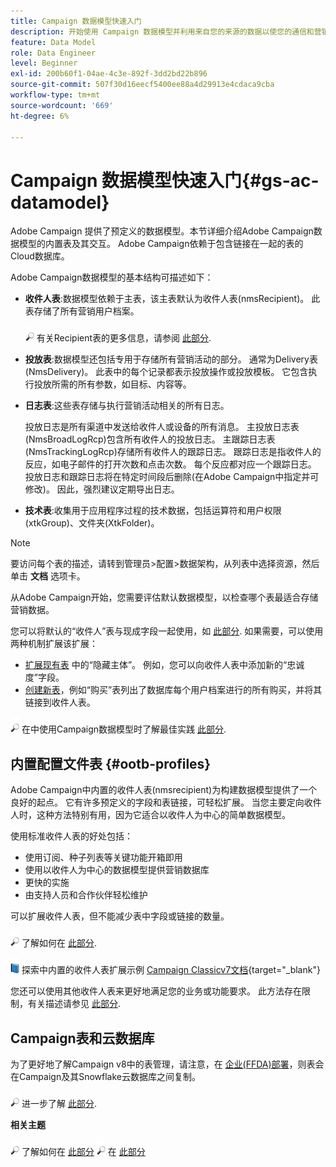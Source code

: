 ```yaml
---
title: Campaign 数据模型快速入门
description: 开始使用 Campaign 数据模型并利用来自您的来源的数据以使您的通信和营销输出受益。
feature: Data Model
role: Data Engineer
level: Beginner
exl-id: 200b60f1-04ae-4c3e-892f-3dd2bd22b896
source-git-commit: 507f30d16eecf5400ee88a4d29913e4cdaca9cba
workflow-type: tm+mt
source-wordcount: '669'
ht-degree: 6%

---
```


# Campaign 数据模型快速入门{#gs-ac-datamodel}

Adobe Campaign 提供了预定义的数据模型。本节详细介绍Adobe Campaign数据模型的内置表及其交互。 Adobe Campaign依赖于包含链接在一起的表的Cloud数据库。

Adobe Campaign数据模型的基本结构可描述如下：

* **收件人表**:数据模型依赖于主表，该主表默认为收件人表(nmsRecipient)。 此表存储了所有营销用户档案。

   ![](../assets/do-not-localize/glass.png) 有关Recipient表的更多信息，请参阅 [此部分](#ootb-profiles).

* **投放表**:数据模型还包括专用于存储所有营销活动的部分。 通常为Delivery表(NmsDelivery)。 此表中的每个记录都表示投放操作或投放模板。 它包含执行投放所需的所有参数，如目标、内容等。

* **日志表**:这些表存储与执行营销活动相关的所有日志。

   投放日志是所有渠道中发送给收件人或设备的所有消息。 主投放日志表(NmsBroadLogRcp)包含所有收件人的投放日志。
主跟踪日志表(NmsTrackingLogRcp)存储所有收件人的跟踪日志。 跟踪日志是指收件人的反应，如电子邮件的打开次数和点击次数。 每个反应都对应一个跟踪日志。
投放日志和跟踪日志将在特定时间段后删除(在Adobe Campaign中指定并可修改)。 因此，强烈建议定期导出日志。

* **技术表**:收集用于应用程序过程的技术数据，包括运算符和用户权限(xtkGroup)、文件夹(XtkFolder)。

>[!NOTE]
>
>要访问每个表的描述，请转到管理员>配置>数据架构，从列表中选择资源，然后单击 **文档** 选项卡。

从Adobe Campaign开始，您需要评估默认数据模型，以检查哪个表最适合存储营销数据。

您可以将默认的“收件人”表与现成字段一起使用，如 [此部分](#ootb-profiles). 如果需要，可以使用两种机制扩展该扩展：

* [扩展现有表](extend-schema.md) 中的“隐藏主体”。 例如，您可以向收件人表中添加新的“忠诚度”字段。
* [创建新表](create-schema.md)，例如“购买”表列出了数据库每个用户档案进行的所有购买，并将其链接到收件人表。

![](../assets/do-not-localize/glass.png) 在中使用Campaign数据模型时了解最佳实践 [此部分](datamodel-best-practices.md).

## 内置配置文件表 {#ootb-profiles}

Adobe Campaign中内置的收件人表(nmsrecipient)为构建数据模型提供了一个良好的起点。 它有许多预定义的字段和表链接，可轻松扩展。 当您主要定向收件人时，这种方法特别有用，因为它适合以收件人为中心的简单数据模型。

使用标准收件人表的好处包括：

* 使用订阅、种子列表等关键功能开箱即用
* 使用以收件人为中心的数据模型提供营销数据库
* 更快的实施
* 由支持人员和合作伙伴轻松维护

可以扩展收件人表，但不能减少表中字段或链接的数量。

![](../assets/do-not-localize/glass.png) 了解如何在 [此部分](extend-schema.md).

![](../assets/do-not-localize/book.png) 探索中内置的收件人表扩展示例 [Campaign Classicv7文档](https://experienceleague.adobe.com/docs/campaign-classic/using/configuring-campaign-classic/editing-schemas/examples-of-schemas-edition.html?lang=en#extending-a-table){target=&quot;_blank&quot;}

您还可以使用其他收件人表来更好地满足您的业务或功能要求。 此方法存在限制，有关描述请参见 [此部分](custom-recipient.md).

## Campaign表和云数据库

为了更好地了解Campaign v8中的表管理，请注意，在 [企业(FFDA)部署](../architecture/enterprise-deployment.md)，则表会在Campaign及其Snowflake云数据库之间复制。

![](../assets/do-not-localize/glass.png) 进一步了解 [此部分](../architecture/replication.md).

**相关主题**

![](../assets/do-not-localize/glass.png) 了解如何在 [此部分](../start/import.md)
![](../assets/do-not-localize/glass.png) 在 [此部分](../start/audiences.md)

